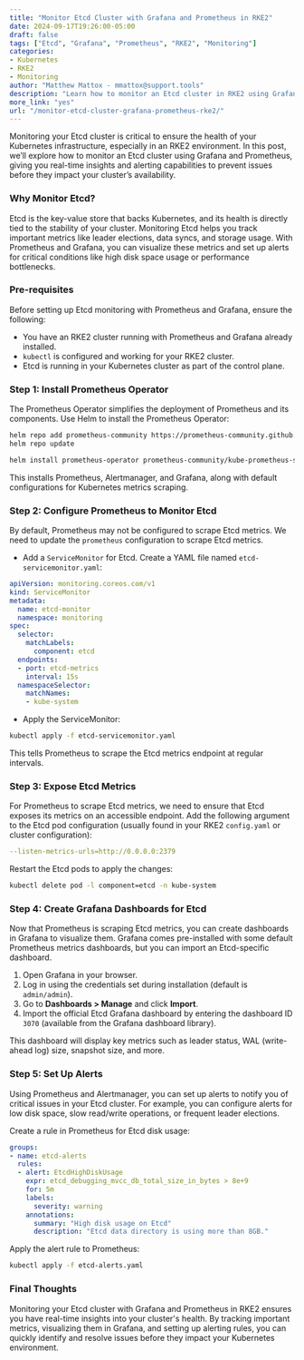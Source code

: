 ```yaml
---
title: "Monitor Etcd Cluster with Grafana and Prometheus in RKE2"  
date: 2024-09-17T19:26:00-05:00  
draft: false  
tags: ["Etcd", "Grafana", "Prometheus", "RKE2", "Monitoring"]  
categories:  
- Kubernetes  
- RKE2  
- Monitoring  
author: "Matthew Mattox - mmattox@support.tools"  
description: "Learn how to monitor an Etcd cluster in RKE2 using Grafana and Prometheus for real-time insights and alerting."  
more_link: "yes"  
url: "/monitor-etcd-cluster-grafana-prometheus-rke2/"  
---
```


Monitoring your Etcd cluster is critical to ensure the health of your Kubernetes infrastructure, especially in an RKE2 environment. In this post, we’ll explore how to monitor an Etcd cluster using Grafana and Prometheus, giving you real-time insights and alerting capabilities to prevent issues before they impact your cluster’s availability.

<!--more-->

### Why Monitor Etcd?

Etcd is the key-value store that backs Kubernetes, and its health is directly tied to the stability of your cluster. Monitoring Etcd helps you track important metrics like leader elections, data syncs, and storage usage. With Prometheus and Grafana, you can visualize these metrics and set up alerts for critical conditions like high disk space usage or performance bottlenecks.

### Pre-requisites

Before setting up Etcd monitoring with Prometheus and Grafana, ensure the following:

- You have an RKE2 cluster running with Prometheus and Grafana already installed.
- `kubectl` is configured and working for your RKE2 cluster.
- Etcd is running in your Kubernetes cluster as part of the control plane.

### Step 1: Install Prometheus Operator

The Prometheus Operator simplifies the deployment of Prometheus and its components. Use Helm to install the Prometheus Operator:

```bash
helm repo add prometheus-community https://prometheus-community.github.io/helm-charts
helm repo update

helm install prometheus-operator prometheus-community/kube-prometheus-stack
```

This installs Prometheus, Alertmanager, and Grafana, along with default configurations for Kubernetes metrics scraping.

### Step 2: Configure Prometheus to Monitor Etcd

By default, Prometheus may not be configured to scrape Etcd metrics. We need to update the `prometheus` configuration to scrape Etcd metrics.

- Add a `ServiceMonitor` for Etcd. Create a YAML file named `etcd-servicemonitor.yaml`:

```yaml
apiVersion: monitoring.coreos.com/v1
kind: ServiceMonitor
metadata:
  name: etcd-monitor
  namespace: monitoring
spec:
  selector:
    matchLabels:
      component: etcd
  endpoints:
  - port: etcd-metrics
    interval: 15s
  namespaceSelector:
    matchNames:
    - kube-system
```

- Apply the ServiceMonitor:

```bash
kubectl apply -f etcd-servicemonitor.yaml
```

This tells Prometheus to scrape the Etcd metrics endpoint at regular intervals.

### Step 3: Expose Etcd Metrics

For Prometheus to scrape Etcd metrics, we need to ensure that Etcd exposes its metrics on an accessible endpoint. Add the following argument to the Etcd pod configuration (usually found in your RKE2 `config.yaml` or cluster configuration):

```yaml
--listen-metrics-urls=http://0.0.0.0:2379
```

Restart the Etcd pods to apply the changes:

```bash
kubectl delete pod -l component=etcd -n kube-system
```

### Step 4: Create Grafana Dashboards for Etcd

Now that Prometheus is scraping Etcd metrics, you can create dashboards in Grafana to visualize them. Grafana comes pre-installed with some default Prometheus metrics dashboards, but you can import an Etcd-specific dashboard.

1. Open Grafana in your browser.
2. Log in using the credentials set during installation (default is `admin/admin`).
3. Go to **Dashboards > Manage** and click **Import**.
4. Import the official Etcd Grafana dashboard by entering the dashboard ID `3070` (available from the Grafana dashboard library).

This dashboard will display key metrics such as leader status, WAL (write-ahead log) size, snapshot size, and more.

### Step 5: Set Up Alerts

Using Prometheus and Alertmanager, you can set up alerts to notify you of critical issues in your Etcd cluster. For example, you can configure alerts for low disk space, slow read/write operations, or frequent leader elections.

Create a rule in Prometheus for Etcd disk usage:

```yaml
groups:
- name: etcd-alerts
  rules:
  - alert: EtcdHighDiskUsage
    expr: etcd_debugging_mvcc_db_total_size_in_bytes > 8e+9
    for: 5m
    labels:
      severity: warning
    annotations:
      summary: "High disk usage on Etcd"
      description: "Etcd data directory is using more than 8GB."
```

Apply the alert rule to Prometheus:

```bash
kubectl apply -f etcd-alerts.yaml
```

### Final Thoughts

Monitoring your Etcd cluster with Grafana and Prometheus in RKE2 ensures you have real-time insights into your cluster's health. By tracking important metrics, visualizing them in Grafana, and setting up alerting rules, you can quickly identify and resolve issues before they impact your Kubernetes environment.
